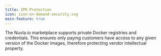 ```yaml
---
title: IPR Protection
icon: icon-on-demand-security.svg
main-feature: true
---
```


The Nuvla.io marketplace supports private Docker registries and credentials. This ensures only paying customers have access to any given version of the Docker images, therefore protecting vendor intellectual property.
